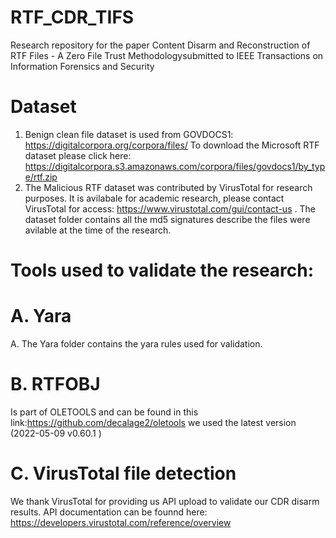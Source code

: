 # RTF_CDR_TIFS
Research repository for the paper Content Disarm and Reconstruction of RTF Files  - A Zero File Trust Methodologysubmitted to IEEE Transactions on Information Forensics and Security

Dataset
========
1. Benign clean file dataset is used from GOVDOCS1: https://digitalcorpora.org/corpora/files/
To download the Microsoft RTF dataset please click here:
https://digitalcorpora.s3.amazonaws.com/corpora/files/govdocs1/by_type/rtf.zip
2. The Malicious RTF dataset was contributed by VirusTotal for research purposes. It is avilabale for academic research, please contact VirusTotal for access: https://www.virustotal.com/gui/contact-us .
The dataset folder contains all the md5 signatures describe the files were avilable at the time of the research.

Tools used to validate the research:
====================================


A. Yara
======
A. The Yara folder contains the yara rules used for validation.

B. RTFOBJ
==========
Is part of OLETOOLS and can be found in this link:https://github.com/decalage2/oletools we used the latest version (2022-05-09 v0.60.1 )

C. VirusTotal file detection
============================
We thank VirusTotal for providing us API upload to validate our CDR disarm results.
API documentation can be founnd here: https://developers.virustotal.com/reference/overview



